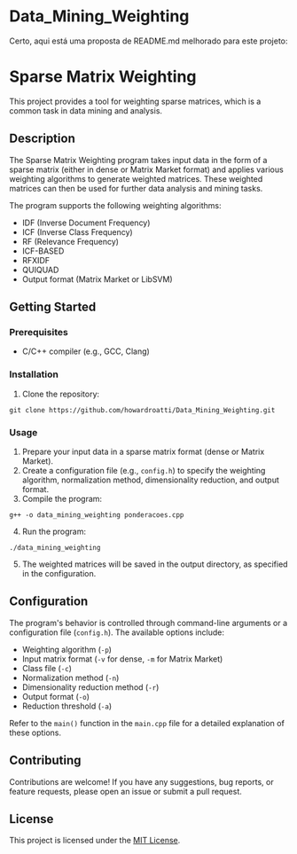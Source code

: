 # Data_Mining_Weighting
Certo, aqui está uma proposta de README.md melhorado para este projeto:

# Sparse Matrix Weighting

This project provides a tool for weighting sparse matrices, which is a common task in data mining and analysis.

## Description

The Sparse Matrix Weighting program takes input data in the form of a sparse matrix (either in dense or Matrix Market format) and applies various weighting algorithms to generate weighted matrices. These weighted matrices can then be used for further data analysis and mining tasks.

The program supports the following weighting algorithms:

- IDF (Inverse Document Frequency)
- ICF (Inverse Class Frequency)
- RF (Relevance Frequency)
- ICF-BASED
- RFXIDF
- QUIQUAD
- Output format (Matrix Market or LibSVM)

## Getting Started

### Prerequisites

- C/C++ compiler (e.g., GCC, Clang)

### Installation

1. Clone the repository:
```
git clone https://github.com/howardroatti/Data_Mining_Weighting.git
```

### Usage

1. Prepare your input data in a sparse matrix format (dense or Matrix Market).
2. Create a configuration file (e.g., `config.h`) to specify the weighting algorithm, normalization method, dimensionality reduction, and output format.
3. Compile the program:
```
g++ -o data_mining_weighting ponderacoes.cpp
```
4. Run the program:
```
./data_mining_weighting
```
5. The weighted matrices will be saved in the output directory, as specified in the configuration.

## Configuration

The program's behavior is controlled through command-line arguments or a configuration file (`config.h`). The available options include:

- Weighting algorithm (`-p`)
- Input matrix format (`-v` for dense, `-m` for Matrix Market)
- Class file (`-c`)
- Normalization method (`-n`)
- Dimensionality reduction method (`-r`)
- Output format (`-o`)
- Reduction threshold (`-a`)

Refer to the `main()` function in the `main.cpp` file for a detailed explanation of these options.

## Contributing

Contributions are welcome! If you have any suggestions, bug reports, or feature requests, please open an issue or submit a pull request.

## License

This project is licensed under the [MIT License](LICENSE).
